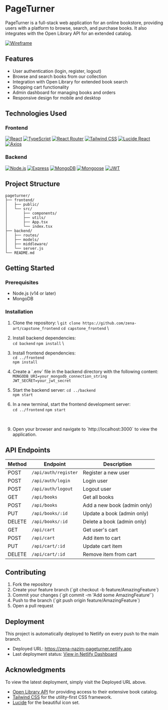 # PageTurner

PageTurner is a full-stack web application for an online bookstore, providing users with a platform to browse, search, and purchase books. It also integrates with the Open Library API for an extended catalog.

[![Wireframe](images/logo.png)](https://your-project-homepage.com)

## Features

- User authentication (login, register, logout)
- Browse and search books from our collection
- Integration with Open Library for extended book search
- Shopping cart functionality
- Admin dashboard for managing books and orders
- Responsive design for mobile and desktop

## Technologies Used

### Frontend

<!-- MARKDOWN LINKS & IMAGES -->
[React.js]: https://img.shields.io/badge/React-20232A?style=for-the-badge&logo=react&logoColor=61DAFB
[React-url]: https://reactjs.org/
[TypeScript]: https://img.shields.io/badge/TypeScript-007ACC?style=for-the-badge&logo=typescript&logoColor=white
[TypeScript-url]: https://www.typescriptlang.org/
[React Router]: https://img.shields.io/badge/React_Router-CA4245?style=for-the-badge&logo=react-router&logoColor=white
[React Router-url]: https://reactrouter.com/
[Tailwind CSS]: https://img.shields.io/badge/Tailwind_CSS-38B2AC?style=for-the-badge&logo=tailwind-css&logoColor=white
[Tailwind-url]: https://tailwindcss.com/
[Lucide React]: https://img.shields.io/badge/Lucide_React-5E5E5E?style=for-the-badge&logo=lucide&logoColor=white
[Lucide-url]: https://lucide.dev/
[Axios]: https://img.shields.io/badge/Axios-671DDF?style=for-the-badge&logo=axios&logoColor=white
[Axios-url]: https://axios-http.com/
<!-- PROJECT SHIELDS -->
[![React][React.js]][React-url]
[![TypeScript][TypeScript]][TypeScript-url]
[![React Router][React Router]][React Router-url]
[![Tailwind CSS][Tailwind CSS]][Tailwind-url]
[![Lucide React][Lucide React]][Lucide-url]
[![Axios][Axios]][Axios-url]



### Backend
<!-- Backend Technologies -->
[![Node.js][Node.js]][Node-url]
[![Express][Express.js]][Express-url]
[![MongoDB][MongoDB]][MongoDB-url]
[![Mongoose][Mongoose.js]][Mongoose-url]
[![JWT][JWT]][JWT-url]

<!-- MARKDOWN LINKS & IMAGES -->
[Node.js]: https://img.shields.io/badge/Node.js-43853D?style=for-the-badge&logo=node.js&logoColor=white
[Node-url]: https://nodejs.org/
[Express.js]: https://img.shields.io/badge/Express.js-404D59?style=for-the-badge
[Express-url]: https://expressjs.com/
[MongoDB]: https://img.shields.io/badge/MongoDB-4EA94B?style=for-the-badge&logo=mongodb&logoColor=white
[MongoDB-url]: https://www.mongodb.com/
[Mongoose.js]: https://img.shields.io/badge/Mongoose-880000?style=for-the-badge&logo=mongoose&logoColor=white
[Mongoose-url]: https://mongoosejs.com/
[JWT]: https://img.shields.io/badge/JWT-000000?style=for-the-badge&logo=JSON%20web%20tokens&logoColor=white
[JWT-url]: https://jwt.io/

## Project Structure

```
pageturner/
├── frontend/
│   ├── public/
│   └── src/
│       ├── components/
│       ├── utils/
│       ├── App.tsx
│       └── index.tsx
├── backend/
│   ├── routes/
│   ├── models/
│   ├── middleware/
│   └── server.js
└── README.md
```

## Getting Started

### Prerequisites
- Node.js (v14 or later)
- MongoDB

### Installation

1. Clone the repository:
   \\
   ```git clone https://github.com/zena-art/capstone_frontend```
   ```cd capstone_frontend```
   \\

2. Install backend dependencies:
   \
   ```cd backend```
   ```npm install```
   \

3. Install frontend dependencies:
   <br>
   ```cd ../frontend```
   <br>
   ```npm install```
   <br>

5. Create a \`.env\` file in the backend directory with the following content:
   <br>
   ```MONGODB_URI=your_mongodb_connection_string```
   ```JWT_SECRET=your_jwt_secret```
   <br>

6. Start the backend server:
   ```cd ../backend```
   <br>
   ```npm start```
   <br>

8. In a new terminal, start the frontend development server:
   <br>
   ```cd ../frontend```
   ```npm start```
 <br>

9. Open your browser and navigate to \`http://localhost:3000\` to view the application.

## API Endpoints

| Method | Endpoint | Description |
|--------|----------|-------------|
| POST   | `/api/auth/register` | Register a new user |
| POST   | `/api/auth/login`    | Login user |
| POST   | `/api/auth/logout`   | Logout user |
| GET    | `/api/books`         | Get all books |
| POST   | `/api/books`         | Add a new book (admin only) |
| PUT    | `/api/books/:id`     | Update a book (admin only) |
| DELETE | `/api/books/:id`     | Delete a book (admin only) |
| GET    | `/api/cart`          | Get user's cart |
| POST   | `/api/cart`          | Add item to cart |
| PUT    | `/api/cart/:id`      | Update cart item |
| DELETE | `/api/cart/:id`      | Remove item from cart |
## Contributing

1. Fork the repository
2. Create your feature branch (\`git checkout -b feature/AmazingFeature\`)
3. Commit your changes (\`git commit -m 'Add some AmazingFeature'\`)
4. Push to the branch (\`git push origin feature/AmazingFeature\`)
5. Open a pull request




## Deployment

This project is automatically deployed to Netlify on every push to the main branch.

- Deployed URL: https://zena-nazim-pageturner.netlify.app
- Last deployment status: [View in Netlify Dashboard](https://zena-nazim-pageturner.netlify.app/)
## Acknowledgments



To view the latest deployment, simply visit the Deployed URL above.

- [Open Library API](https://openlibrary.org/developers/api) for providing access to their extensive book catalog.
- [Tailwind CSS](https://tailwindcss.com/) for the utility-first CSS framework.
- [Lucide](https://lucide.dev/) for the beautiful icon set.
